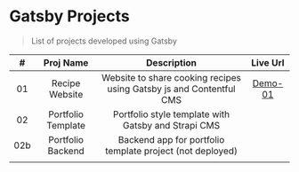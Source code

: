 # Gatsby Projects
> List of projects developed using Gatsby

|  #  |   Proj Name        |                               Description                            | Live Url |
|:---:|:------------------:|:--------------------------------------------------------------------:|:--------:|
| 01  | Recipe Website     | Website to share cooking recipes using Gatsby js and Contentful CMS  |[Demo-01] |
| 02  | Portfolio Template | Portfolio style template with Gatsby and Strapi CMS                  |          |
| 02b | Portfolio Backend  | Backend app for portfolio template project (not deployed)            |          |
|     |                    |                                                                      |          |

<!-- Links Definition -->
[Demo-01]: https://simply-recipes-sb.netlify.app/